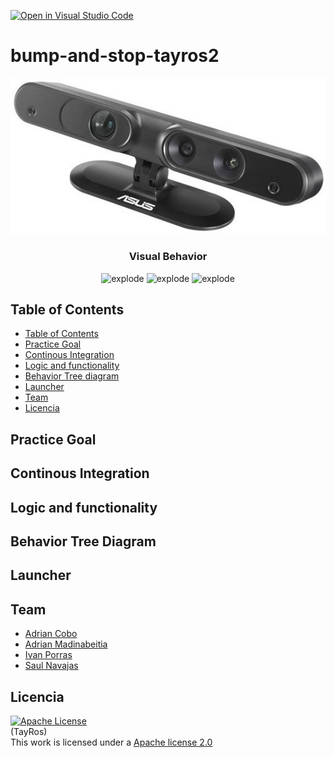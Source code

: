 [![Open in Visual Studio Code](https://classroom.github.com/assets/open-in-vscode-f059dc9a6f8d3a56e377f745f24479a46679e63a5d9fe6f495e02850cd0d8118.svg)](https://classroom.github.com/online_ide?assignment_repo_id=6870050&assignment_repo_type=AssignmentRepo)
# bump-and-stop-tayros2

<div align="center">
<img width=600px src="https://github.com/Docencia-fmrico/visual-behavior-tayros/blob/readme/resources/xtion.jpg?raw=true" alt="explode"></a>
</div>

<h3 align="center"> Visual Behavior </h3>

<div align="center">
<img width=100px src="https://img.shields.io/badge/status-finished-brightgreen" alt="explode"></a>
<img width=100px src="https://img.shields.io/badge/license-Apache-orange" alt="explode"></a>
<img width=90px src="https://img.shields.io/badge/team-TayRos2-yellow" alt="explode"></a>
</div>


## Table of Contents
- [Table of Contents](#table-of-contents)
- [Practice Goal](#practice-goal)
- [Continous Integration](#continous-integration)
- [Logic and functionality](#logic)
- [Behavior Tree diagram](#behavior-tree-diagram)
- [Launcher](#launcher)
- [Team](#team)
- [Licencia](#licencia)

## Practice Goal


## Continous Integration


## Logic and functionality


## Behavior Tree Diagram 


## Launcher


## Team

- [Adrian Cobo](https://github.com/AdrianCobo)
- [Adrian Madinabeitia](https://github.com/madport)
- [Ivan Porras](https://github.com/porrasp8)
- [Saul Navajas](https://github.com/SaulN99)

## Licencia 
<a rel="license" href="https://www.apache.org/licenses/LICENSE-2.0"><img alt="Apache License" style="border-width:0" src="https://www.apache.org/img/asf-estd-1999-logo.jpg" /></a><br/>(TayRos) </a><br/>This work is licensed under a <a rel="license" href="https://www.apache.org/licenses/LICENSE-2.0">Apache license 2.0

